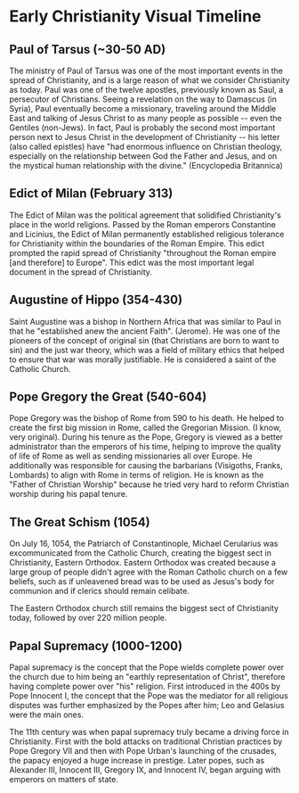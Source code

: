 # Early Christianity Visual Timeline

## Paul of Tarsus (~30-50 AD)

The ministry of Paul of Tarsus was one of the most important events in the spread of Christianity, and is a large reason of what we consider Christianity as today. Paul was one of the twelve apostles, previously known as Saul, a persecutor of Christians. Seeing a revelation on the way to Damascus (in Syria), Paul eventually become a missionary, traveling around the Middle East and talking of Jesus Christ to as many people as possible -- even the Gentiles (non-Jews). In fact, Paul is probably the second most important person next to Jesus Christ in the development of Christianity -- his letter (also called epistles) have "had enormous influence on Christian theology, especially on the relationship between God the Father and Jesus, and on the mystical human relationship with the divine." (Encyclopedia Britannica)

## Edict of Milan (February 313)

The Edict of Milan was the political agreement that solidified Christianity's place in the world religions. Passed by the Roman emperors Constantine and Licinius, the Edict of Milan permanently established religious tolerance for Christianity within the boundaries of the Roman Empire. This edict prompted the rapid spread of Christianity "throughout the Roman empire [and therefore] to Europe". This edict was the most important legal document in the spread of Christianity. 

## Augustine of Hippo (354-430)

Saint Augustine was a bishop in Northern Africa that was similar to Paul in that he "established anew the ancient Faith". (Jerome). He was one of the pioneers of the concept of original sin (that Christians are born to want to sin) and the just war theory, which was a field of military ethics that helped to ensure that war was morally justifiable. He is considered a saint of the Catholic Church. 

## Pope Gregory the Great (540-604)

Pope Gregory was the bishop of Rome from 590 to his death. He helped to create the first big mission in Rome, called the Gregorian Mission. (I know, very original). During his tenure as the Pope, Gregory is viewed as a better administrator than the emperors of his time, helping to improve the quality of life of Rome as well as sending missionaries all over Europe. He additionally was responsible for causing the barbarians (Visigoths, Franks, Lombards) to align with Rome in terms of religion. He is known as the "Father of Christian Worship" because he tried very hard to reform Christian worship during his papal tenure. 

## The Great Schism (1054)

On July 16, 1054, the Patriarch of Constantinople, Michael Cerularius was excommunicated from the Catholic Church, creating the biggest sect in Christianity, Eastern Orthodox. Eastern Orthodox was created because a large group of people didn't agree with the Roman Catholic church on a few beliefs, such as if unleavened bread was to be used as Jesus's body for communion and if clerics should remain celibate. 

The Eastern Orthodox church still remains the biggest sect of Christianity today, followed by over 220 million people. 

## Papal Supremacy (1000-1200)

Papal supremacy is the concept that the Pope wields complete power over the church due to him being an "earthly representation of Christ", therefore having complete power over "his" religion. First introduced in the 400s by Pope Innocent I, the concept that the Pope was the mediator for all religious disputes was further emphasized by the Popes after him; Leo and Gelasius were the main ones. 

The 11th century was when papal supremacy truly became a driving force in Christianity. First with the bold attacks on traditional Christian practices by Pope Gregory VII and then with Pope Urban's launching of the crusades, the papacy enjoyed a huge increase in prestige. Later popes, such as Alexander III, Innocent III, Gregory IX, and Innocent IV, began arguing with emperors on matters of state. 



